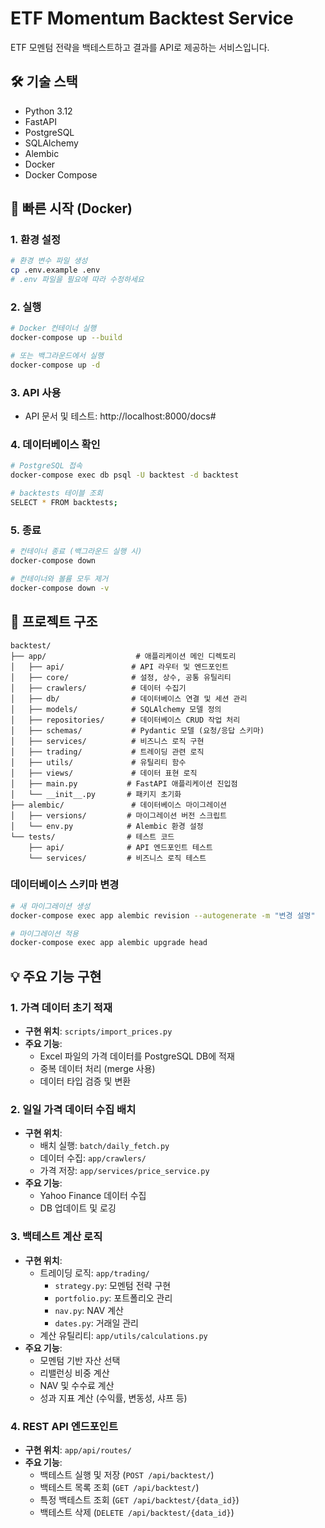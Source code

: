 # ETF Momentum Backtest Service

ETF 모멘텀 전략을 백테스트하고 결과를 API로 제공하는 서비스입니다.

## 🛠 기술 스택

- Python 3.12
- FastAPI
- PostgreSQL
- SQLAlchemy
- Alembic
- Docker
- Docker Compose

## 🚀 빠른 시작 (Docker)

### 1. 환경 설정

```bash
# 환경 변수 파일 생성
cp .env.example .env
# .env 파일을 필요에 따라 수정하세요
```

### 2. 실행

```bash
# Docker 컨테이너 실행
docker-compose up --build

# 또는 백그라운드에서 실행
docker-compose up -d
```

### 3. API 사용

- API 문서 및 테스트: http://localhost:8000/docs#

### 4. 데이터베이스 확인

```bash
# PostgreSQL 접속
docker-compose exec db psql -U backtest -d backtest

# backtests 테이블 조회
SELECT * FROM backtests;
```

### 5. 종료

```bash
# 컨테이너 종료 (백그라운드 실행 시)
docker-compose down

# 컨테이너와 볼륨 모두 제거
docker-compose down -v
```

## 📁 프로젝트 구조

```
backtest/
├── app/                    # 애플리케이션 메인 디렉토리
│   ├── api/               # API 라우터 및 엔드포인트
│   ├── core/              # 설정, 상수, 공통 유틸리티
│   ├── crawlers/          # 데이터 수집기
│   ├── db/                # 데이터베이스 연결 및 세션 관리
│   ├── models/            # SQLAlchemy 모델 정의
│   ├── repositories/      # 데이터베이스 CRUD 작업 처리
│   ├── schemas/           # Pydantic 모델 (요청/응답 스키마)
│   ├── services/          # 비즈니스 로직 구현
│   ├── trading/           # 트레이딩 관련 로직
│   ├── utils/             # 유틸리티 함수
│   ├── views/             # 데이터 표현 로직
│   ├── main.py           # FastAPI 애플리케이션 진입점
│   └── __init__.py       # 패키지 초기화
├── alembic/               # 데이터베이스 마이그레이션
│   ├── versions/         # 마이그레이션 버전 스크립트
│   └── env.py            # Alembic 환경 설정
└── tests/                # 테스트 코드
    ├── api/              # API 엔드포인트 테스트
    └── services/         # 비즈니스 로직 테스트
```

### 데이터베이스 스키마 변경

```bash
# 새 마이그레이션 생성
docker-compose exec app alembic revision --autogenerate -m "변경 설명"

# 마이그레이션 적용
docker-compose exec app alembic upgrade head
```

## 💡 주요 기능 구현

### 1. 가격 데이터 초기 적재

- **구현 위치**: `scripts/import_prices.py`
- **주요 기능**:
  - Excel 파일의 가격 데이터를 PostgreSQL DB에 적재
  - 중복 데이터 처리 (merge 사용)
  - 데이터 타입 검증 및 변환

### 2. 일일 가격 데이터 수집 배치

- **구현 위치**:
  - 배치 실행: `batch/daily_fetch.py`
  - 데이터 수집: `app/crawlers/`
  - 가격 저장: `app/services/price_service.py`
- **주요 기능**:
  - Yahoo Finance 데이터 수집
  - DB 업데이트 및 로깅

### 3. 백테스트 계산 로직

- **구현 위치**:
  - 트레이딩 로직: `app/trading/`
    - `strategy.py`: 모멘텀 전략 구현
    - `portfolio.py`: 포트폴리오 관리
    - `nav.py`: NAV 계산
    - `dates.py`: 거래일 관리
  - 계산 유틸리티: `app/utils/calculations.py`
- **주요 기능**:
  - 모멘텀 기반 자산 선택
  - 리밸런싱 비중 계산
  - NAV 및 수수료 계산
  - 성과 지표 계산 (수익률, 변동성, 샤프 등)

### 4. REST API 엔드포인트

- **구현 위치**: `app/api/routes/`
- **주요 기능**:
  - 백테스트 실행 및 저장 (`POST /api/backtest/`)
  - 백테스트 목록 조회 (`GET /api/backtest/`)
  - 특정 백테스트 조회 (`GET /api/backtest/{data_id}`)
  - 백테스트 삭제 (`DELETE /api/backtest/{data_id}`)
